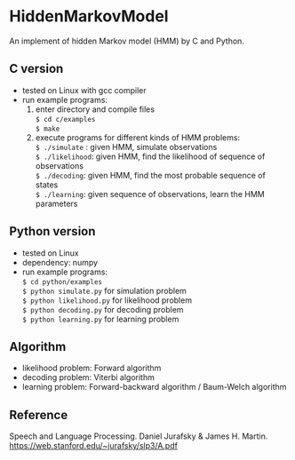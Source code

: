 # HiddenMarkovModel

An implement of hidden Markov model (HMM) by C and Python.  
  
## C version
 - tested on Linux with gcc compiler
 - run example programs:   
   1. enter directory and compile files  
       `$ cd c/examples`  
       `$ make`
   2. execute programs for different kinds of HMM problems:  
       `$ ./simulate` : given HMM, simulate observations  
       `$ ./likelihood`: given HMM, find the likelihood of sequence of observations  
       `$ ./decoding`: given HMM, find the most probable sequence of states  
       `$ ./learning`: given sequence of observations, learn the HMM parameters
 
## Python version
 - tested on Linux
 - dependency: numpy
 - run example programs:  
   `$ cd python/examples`  
   `$ python simulate.py` for simulation problem  
   `$ python likelihood.py` for likelihood problem  
   `$ python decoding.py` for decoding problem  
   `$ python learning.py` for learning problem
   
## Algorithm
 - likelihood problem: Forward algorithm  
 - decoding problem: Viterbi algorithm  
 - learning problem: Forward-backward algorithm / Baum-Welch algorithm
 
## Reference
Speech and Language Processing. Daniel Jurafsky & James H. Martin.  
https://web.stanford.edu/~jurafsky/slp3/A.pdf